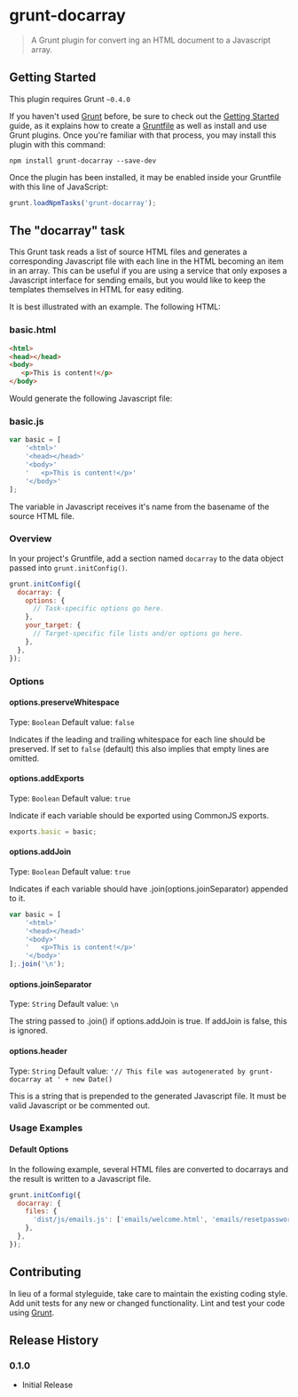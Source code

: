 # grunt-docarray

> A Grunt plugin for convert ing an HTML document to a Javascript array.

## Getting Started
This plugin requires Grunt `~0.4.0`

If you haven't used [Grunt](http://gruntjs.com/) before, be sure to check out the
[Getting Started](http://gruntjs.com/getting-started) guide, as it explains how to create a
[Gruntfile](http://gruntjs.com/sample-gruntfile) as well as install and use Grunt plugins. Once you're familiar with
that process, you may install this plugin with this command:

```shell
npm install grunt-docarray --save-dev
```

Once the plugin has been installed, it may be enabled inside your Gruntfile with this line of JavaScript:

```js
grunt.loadNpmTasks('grunt-docarray');
```

## The "docarray" task

This Grunt task reads a list of source HTML files and generates a corresponding Javascript file with each line in the
HTML becoming an item in an array. This can be useful if you are using a service that only exposes a Javascript
interface for sending emails, but you would like to keep the templates themselves in HTML for easy editing.

It is best illustrated with an example. The following HTML:

### basic.html
```html
<html>
<head></head>
<body>
   <p>This is content!</p>
</body>
```

Would generate the following Javascript file:

### basic.js
```js
var basic = [
    '<html>'
    '<head></head>'
    '<body>'
    '   <p>This is content!</p>'
    '</body>'
];
```

The variable in Javascript receives it's name from the basename of the source HTML file.

### Overview
In your project's Gruntfile, add a section named `docarray` to the data object passed into `grunt.initConfig()`.

```js
grunt.initConfig({
  docarray: {
    options: {
      // Task-specific options go here.
    },
    your_target: {
      // Target-specific file lists and/or options go here.
    },
  },
});
```

### Options

#### options.preserveWhitespace
Type: `Boolean`
Default value: `false`

Indicates if the leading and trailing whitespace for each line should be preserved. If set to `false` (default) this
also implies that empty lines are omitted.

#### options.addExports
Type: `Boolean`
Default value: `true`

Indicate if each variable should be exported using CommonJS exports.

```js
exports.basic = basic;
```

#### options.addJoin
Type: `Boolean`
Default value: `true`

Indicates if each variable should have .join(options.joinSeparator) appended to it.

```js
var basic = [
    '<html>'
    '<head></head>'
    '<body>'
    '   <p>This is content!</p>'
    '</body>'
];.join('\n');
```

#### options.joinSeparator
Type: `String`
Default value: `\n`

The string passed to .join() if options.addJoin is true. If addJoin is false, this is ignored.

#### options.header
Type: `String`
Default value: `'// This file was autogenerated by grunt-docarray at ' + new Date()`

This is a string that is prepended to the generated Javascript file. It must be valid Javascript or be commented out.

### Usage Examples

#### Default Options
In the following example, several HTML files are converted to docarrays
and the result is written to a Javascript file.

```js
grunt.initConfig({
  docarray: {
    files: {
      'dist/js/emails.js': ['emails/welcome.html', 'emails/resetpassword']
    },
  },
});
```

## Contributing
In lieu of a formal styleguide, take care to maintain the existing coding style. Add unit tests for any new or changed
functionality. Lint and test your code using [Grunt](http://gruntjs.com/).

## Release History

### 0.1.0

* Initial Release
